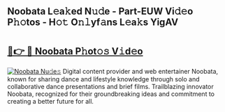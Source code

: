 ## Noobata L𝚎a𝚔ed N𝚞𝚍e - Part-EUW Vi𝚍𝚎o P𝚑𝚘tos - H𝚘𝚝 O𝚗𝚕yf𝚊ns L𝚎a𝚔s YigAV

# <h2><a href="http://kfdk1d.oniu.top/?m=Noobata">🔗👉 🔴 Noobata P𝚑ot𝚘𝚜 V𝚒d𝚎o</a></h2>

[![Noobata Nu𝚍e𝚜](https://i.imgur.com/0qMVB7G.gif)](http://kfdk1d.oniu.top/?m=Noobata)
Digital content provider and web entertainer Noobata, known for sharing dance and lifestyle knowledge through solo and collaborative dance presentations and brief films. Trailblazing innovator Noobata, recognized for their groundbreaking ideas and commitment to creating a better future for all.  
